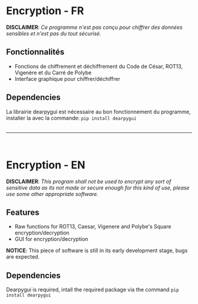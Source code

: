 # Encryption - FR

**DISCLAIMER**: *Ce programme n'est pas conçu pour chiffrer des données sensibles et n'est pas du tout sécurisé.*

## Fonctionnalités

- Fonctions de chiffrement et déchiffrement du Code de César, ROT13, Vigenère et du Carré de Polybe
- Interface graphique pour chiffrer/déchiffrer


## Dependencies

La librairie dearpygui est nécessaire au bon fonctionnement du programme, installer la avec la commande: `pip install dearpygui`
<br><br>
<hr>
<br>

# Encryption - EN

**DISCLAIMER**: *This program shall not be used to encrypt any sort of sensitive data as its not made or secure enough for this kind of use, please use some other appropriate software.*

## Features

- Raw functions for ROT13, Caesar, Vigenere and Polybe's Square encryption/decryption
- GUI for encryption/decryption

**NOTICE**: This piece of software is still in its early development stage, bugs are expected.

## Dependencies

Dearpygui is required, intall the required package via the command `pip install dearpygui`